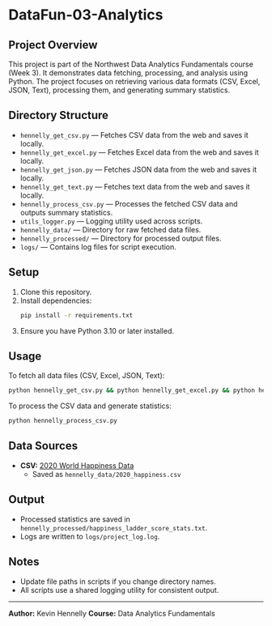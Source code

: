 
# DataFun-03-Analytics

## Project Overview

This project is part of the Northwest Data Analytics Fundamentals course (Week 3). It demonstrates data fetching, processing, and analysis using Python. The project focuses on retrieving various data formats (CSV, Excel, JSON, Text), processing them, and generating summary statistics.

## Directory Structure

- `hennelly_get_csv.py` — Fetches CSV data from the web and saves it locally.
- `hennelly_get_excel.py` — Fetches Excel data from the web and saves it locally.
- `hennelly_get_json.py` — Fetches JSON data from the web and saves it locally.
- `hennelly_get_text.py` — Fetches text data from the web and saves it locally.
- `hennelly_process_csv.py` — Processes the fetched CSV data and outputs summary statistics.
- `utils_logger.py` — Logging utility used across scripts.
- `hennelly_data/` — Directory for raw fetched data files.
- `hennelly_processed/` — Directory for processed output files.
- `logs/` — Contains log files for script execution.

## Setup

1. Clone this repository.
2. Install dependencies:
   ```bash
   pip install -r requirements.txt
   ```
3. Ensure you have Python 3.10 or later installed.

## Usage

To fetch all data files (CSV, Excel, JSON, Text):

```bash
python hennelly_get_csv.py && python hennelly_get_excel.py && python hennelly_get_json.py && python hennelly_get_text.py
```

To process the CSV data and generate statistics:

```bash
python hennelly_process_csv.py
```

## Data Sources

- **CSV:** [2020 World Happiness Data](https://raw.githubusercontent.com/MainakRepositor/Datasets/master/World%20Happiness%20Data/2020.csv)
  - Saved as `hennelly_data/2020_happiness.csv`

## Output

- Processed statistics are saved in `hennelly_processed/happiness_ladder_score_stats.txt`.
- Logs are written to `logs/project_log.log`.

## Notes

- Update file paths in scripts if you change directory names.
- All scripts use a shared logging utility for consistent output.

---
**Author:** Kevin Hennelly
**Course:** Data Analytics Fundamentals

